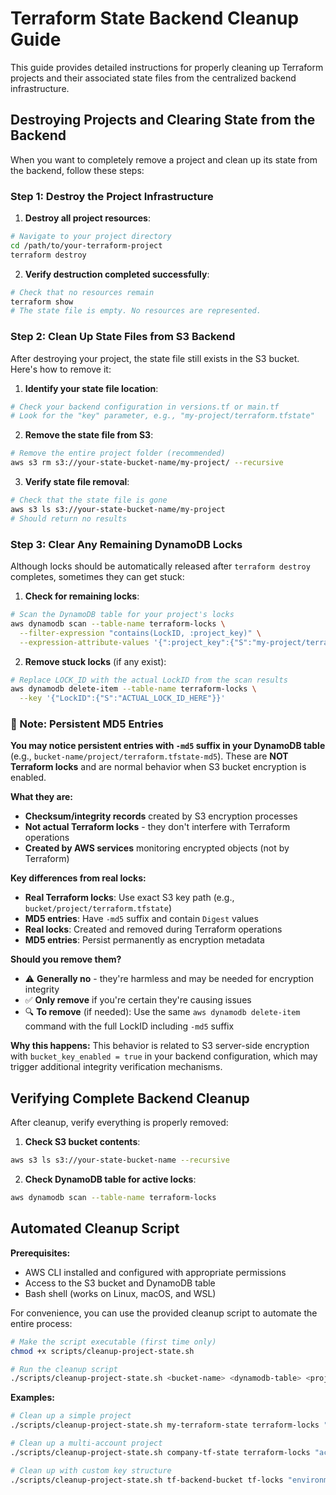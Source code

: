 # Terraform State Backend Cleanup Guide

This guide provides detailed instructions for properly cleaning up Terraform projects and their associated state files from the centralized backend infrastructure.

## Destroying Projects and Clearing State from the Backend

When you want to completely remove a project and clean up its state from the backend, follow these steps:

### Step 1: Destroy the Project Infrastructure

1. **Destroy all project resources**:
```bash
# Navigate to your project directory
cd /path/to/your-terraform-project
terraform destroy
```

2. **Verify destruction completed successfully**:
```bash
# Check that no resources remain
terraform show
# The state file is empty. No resources are represented.
```

### Step 2: Clean Up State Files from S3 Backend

After destroying your project, the state file still exists in the S3 bucket. Here's how to remove it:

1. **Identify your state file location**:
```bash
# Check your backend configuration in versions.tf or main.tf
# Look for the "key" parameter, e.g., "my-project/terraform.tfstate"
```

2. **Remove the state file from S3**:
```bash
# Remove the entire project folder (recommended)
aws s3 rm s3://your-state-bucket-name/my-project/ --recursive
```

3. **Verify state file removal**:
```bash
# Check that the state file is gone
aws s3 ls s3://your-state-bucket-name/my-project
# Should return no results
```

### Step 3: Clear Any Remaining DynamoDB Locks

Although locks should be automatically released after `terraform destroy` completes, sometimes they can get stuck:

1. **Check for remaining locks**:
```bash
# Scan the DynamoDB table for your project's locks
aws dynamodb scan --table-name terraform-locks \
  --filter-expression "contains(LockID, :project_key)" \
  --expression-attribute-values '{":project_key":{"S":"my-project/terraform.tfstate"}}'
```

2. **Remove stuck locks** (if any exist):
```bash
# Replace LOCK_ID with the actual LockID from the scan results
aws dynamodb delete-item --table-name terraform-locks \
  --key '{"LockID":{"S":"ACTUAL_LOCK_ID_HERE"}}'
```

### 📝 Note: Persistent MD5 Entries

**You may notice persistent entries with `-md5` suffix in your DynamoDB table** (e.g., `bucket-name/project/terraform.tfstate-md5`). These are **NOT Terraform locks** and are normal behavior when S3 bucket encryption is enabled.

**What they are:**
- **Checksum/integrity records** created by S3 encryption processes
- **Not actual Terraform locks** - they don't interfere with Terraform operations
- **Created by AWS services** monitoring encrypted objects (not by Terraform)

**Key differences from real locks:**
- **Real Terraform locks**: Use exact S3 key path (e.g., `bucket/project/terraform.tfstate`)
- **MD5 entries**: Have `-md5` suffix and contain `Digest` values
- **Real locks**: Created and removed during Terraform operations
- **MD5 entries**: Persist permanently as encryption metadata

**Should you remove them?**
- ⚠️ **Generally no** - they're harmless and may be needed for encryption integrity
- ✅ **Only remove** if you're certain they're causing issues
- 🔍 **To remove** (if needed): Use the same `aws dynamodb delete-item` command with the full LockID including `-md5` suffix

**Why this happens:**
This behavior is related to S3 server-side encryption with `bucket_key_enabled = true` in your backend configuration, which may trigger additional integrity verification mechanisms.

## Verifying Complete Backend Cleanup

After cleanup, verify everything is properly removed:

1. **Check S3 bucket contents**:
```bash
aws s3 ls s3://your-state-bucket-name --recursive
```

2. **Check DynamoDB table for active locks**:
```bash
aws dynamodb scan --table-name terraform-locks
```

## Automated Cleanup Script

**Prerequisites:**
- AWS CLI installed and configured with appropriate permissions
- Access to the S3 bucket and DynamoDB table
- Bash shell (works on Linux, macOS, and WSL)

For convenience, you can use the provided cleanup script to automate the entire process:

```bash
# Make the script executable (first time only)
chmod +x scripts/cleanup-project-state.sh

# Run the cleanup script
./scripts/cleanup-project-state.sh <bucket-name> <dynamodb-table> <project-key>
```

**Examples:**
```bash
# Clean up a simple project
./scripts/cleanup-project-state.sh my-terraform-state terraform-locks "my-project/terraform.tfstate"

# Clean up a multi-account project
./scripts/cleanup-project-state.sh company-tf-state terraform-locks "accounts/prod-123456789/web-app/terraform.tfstate"

# Clean up with custom key structure
./scripts/cleanup-project-state.sh tf-backend-bucket tf-locks "environments/staging/services/user-api/terraform.tfstate"
``` 